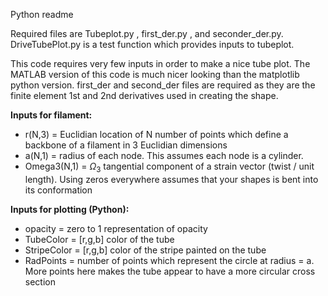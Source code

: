Python readme

Required files are Tubeplot.py , first_der.py , and seconder_der.py.
DriveTubePlot.py is a test function which provides inputs to tubeplot.

This code requires very few inputs in order to make a nice tube plot.
The MATLAB version of this code is much nicer looking than the matplotlib python version. 
first_der and second_der files are required as they are the finite element 1st and 2nd derivatives used in creating the shape. 

**Inputs for filament:**
- r(N,3) = Euclidian location of N number of points which define a backbone of a filament in 3 Euclidian dimensions
- a(N,1) = radius of each node. This assumes each node is a cylinder. 
- Omega3(N,1) = $\Omega_3$ tangential component of a strain vector (twist / unit length). Using zeros everywhere assumes that your shapes is bent into its conformation

**Inputs for plotting (Python):**
- opacity = zero to 1 representation of opacity
- TubeColor = [r,g,b] color of the tube
- StripeColor = [r,g,b] color of the stripe painted on the tube
- RadPoints = number of points which represent the circle at radius = a. More points here makes the tube appear to have a more circular cross section
